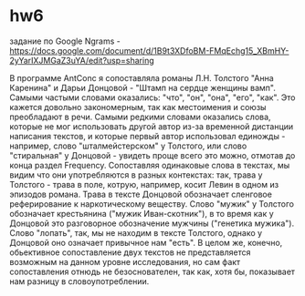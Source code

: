 # hw6
задание по Google Ngrams - https://docs.google.com/document/d/1B9t3XDfoBM-FMqEchg15_XBmHY-2yYarIXJMGaZ3uYA/edit?usp=sharing

В программе AntConc я сопоставляла романы Л.Н. Толстого "Анна Каренина" и Дарьи Донцовой - "Штамп на сердце женщины вамп". Самыми частыми словами оказались: "что", "он", "она", "его", "как". Это кажется довольно закономерным, так как местоимения и союзы преобладают в речи. Самыми редкими словами оказались слова, которые не мог использовать другой автор из-за временной дистанции написания текстов, и которые первый автор использовал единожды - например, слово "шталмейстерском" у Толстого, или слово "стиральная" у Донцовой - увидеть проще всего это можно, отмотав до конца раздел Frequency. Сопоставляя одинаковые слова в текстах, мы видим что они употребляются в разных контекстах: так, трава у Толстого - трава в поле, котрую, например, косит Левин в одном из эпизодов романа. Трава в тексте Донцовой обозначает сленговое реферирование к наркотическому веществу. Слово "мужик" у Толстого обозначает крестьянина ("мужик Иван-скотник"), в то время как у Донцовой это разговорное обозначение мужчины ("генетика мужика"). Слово "лопать", так,  мы не находим в тексте Толстого, однако у Донцовой оно означает привычное нам "есть". В целом же, конечно, обьективное сопоставление двух текстов не представляется возможным на данном уровне исследования, но сам факт сопоставления отнюдь не безоснователен, так как, хотя бы, показывает нам разницу в словоупотреблении. 
